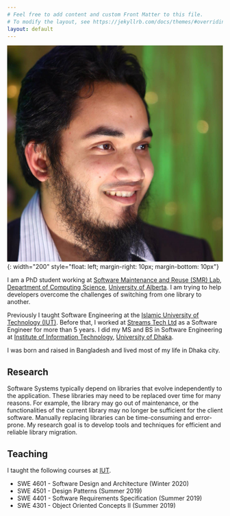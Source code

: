 ```yaml
---
# Feel free to add content and custom Front Matter to this file.
# To modify the layout, see https://jekyllrb.com/docs/themes/#overriding-theme-defaults
layout: default
---
```


![Mohayemin](assets/mohayemin-square.jpg){: width="200" style="float: left; margin-right: 10px; margin-bottom: 10px"}

I am a PhD student working at [Software Maintenance and Reuse (SMR) Lab](https://sarahnadi.org/smr/), [Department of Computing Science](https://www.cs.ualberta.ca/), [University of Alberta](https://www.ualberta.ca/). I am trying to help developers overcome the challenges of switching from one library to another.

Previously I taught Software Engineering at the [Islamic University of Technology (IUT)](https://www.iutoic-dhaka.edu/).
Before that, I worked at [Streams Tech Ltd](https://www.streamstech.com.bd/) as a Software Engineer for more than 5 years.
I did my MS and BS in Software Engineering at [Institute of Information Technology](http://www.iit.du.ac.bd/), [University of Dhaka](https://www.du.ac.bd/).

I was born and raised in Bangladesh and lived most of my life in Dhaka city.  

## Research
Software Systems typically depend on libraries that evolve independently to the application.
These libraries may need to be replaced over time for many reasons.
For example, the library may go out of maintenance, or the functionalities of the current library may no longer be sufficient for the client software.
Manually replacing libraries can be time-consuming and error-prone.
My research goal is to develop tools and techniques for efficient and reliable library migration. 

## Teaching
I taught the following courses at [IUT](https://www.iutoic-dhaka.edu/). 
* SWE 4601 - Software Design and Architecture (Winter 2020)
* SWE 4501 - Design Patterns (Summer 2019)
* SWE 4401 - Software Requirements Specification (Summer 2019)
* SWE 4301 - Object Oriented Concepts II (Summer 2019)

